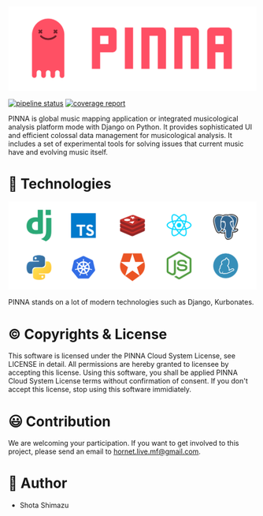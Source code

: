 ![PINNA](./docs/assets/logo.png)

[![pipeline status](https://hplab.work/pinna-music/pinna-music/badges/master/pipeline.svg)](https://hplab.work/pinna-music/pinna-music/commits/master)
[![coverage report](https://hplab.work/pinna-music/pinna-music/badges/master/coverage.svg)](https://hplab.work/pinna-music/pinna-music/commits/master)

PINNA is global music mapping application or integrated musicological analysis platform mode with Django on Python. It provides sophisticated UI and efficient colossal data management for musicological analysis. It includes a set of experimental tools for solving issues that current music have and evolving music itself.


# 🎸  Technologies
![Technologies](./docs/assets/technologies.png)

PINNA stands on a lot of modern technologies such as Django, Kurbonates.

# ©  Copyrights & License
This software is licensed under the PINNA Cloud System License, see LICENSE in detail.
All permissions are hereby granted to licensee by accepting this license.
Using this software, you shall be applied PINNA Cloud System License terms without confirmation of consent.
If you don't accept this license, stop using this software immidiately.

# 😃  Contribution

We are welcoming your participation. If you want to get involved to this project, please send an email to [hornet.live.mf@gmail.com](mailto:hornet.live.mf@gmail.com).

# 🤪  Author

- Shota Shimazu

